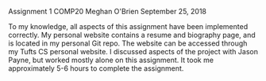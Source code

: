 Assignment 1
COMP20
Meghan O'Brien
September 25, 2018

To my knowledge, all aspects of this assignment have been implemented correctly.
My personal website contains a resume and biography page, and is located
in my personal Git repo. The website can be accessed through my Tufts CS personal website. I discussed aspects of the project with Jason Payne, but
worked mostly alone on this assignment. It took me approximately 5-6 hours to
complete the assignment.
